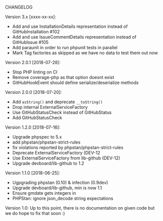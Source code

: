 CHANGELOG

Version 3.x [xxxx-xx-xx]:

 - Add and use InstallationDetails representation instead of GitHubInstallation #102
 - Add and use IssueCommentDetails representation instead of GitHubIssue #105
 - Add paraunit in order to run phpunit tests in parallel
 - Mark Tag factories as skipped as we have no data to test them out now

Version 2.0.1 [2018-07-28]:

 - Stop PHP linting on CI
 - Remove coverage-php as that option doesnt exist
 - GitHubHookEvent should define serialize/deserialize methods

Version 2.0.0 [2018-07-20]:

 - Add `asString()` and deprecate `__toString()`
 - Drop internal ExternalServiceFactory
 - Use GitHubStatusCheck instead of GitHubStatus
 - Add GitHubStatusCheck


Version 1.2.0 [2018-07-16]:

 - Upgrade phpspec to 5.x 
 - add phpstan/phpstan-strict-rules
 - fix violations reported by phpstan/phpstan-strict-rules
 - Deprecate ExternalServiceFactory (DEV-12
 - Use ExternalServiceFactory from lib-github (DEV-12)
 - Upgrade devboard/lib-github to 1.2

Version 1.1.0 [2018-06-25]:
 - Ugpgrading phpstan (0.10) & infection (0.9dev)
 - Upgrade devboard/lib-github, min is now 1.1
 - Ensure gmdate gets integers in
 - PHPStan: ignore json_decode string expectations

 
Version 1.0: Up to this point, there is no documentation on given code but we do hope to fix that soon :)

